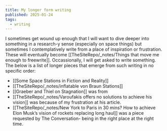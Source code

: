 ```yaml
---
title: My longer form writing
published: 2025-01-24
tags:
  - writing
---
```

I sometimes get wound up enough that I will want to dive deeper into something in a research-y sense (especially on space things) but sometimes I contemplatively write from a place of inspiration or frustration. These will eventually become [[TheSiteRepo/_notes/Things that move me enough to freewrite]]. Occassionally, I will get asked to write something. The below is a list of longer pieces that emerge from such writing in no specific order:
- [[Some Space Stations in Fiction and Reality]]
- [[TheSiteRepo/_notes/inflatable von Braun Stations]]
- [[Graeber and Thiel on Stagnation]] was from 
- [[TheSiteRepo/_notes/Varoufakis offers no solutions to achieve his vision]] was because of my frustration at his article.
- [[TheSiteRepo/_notes/New York to Paris in 30 mins? How to achieve Elon Musk’s vision of rockets replacing long haul]] was a piece requested by The Conversation- being in the right place at the right time.